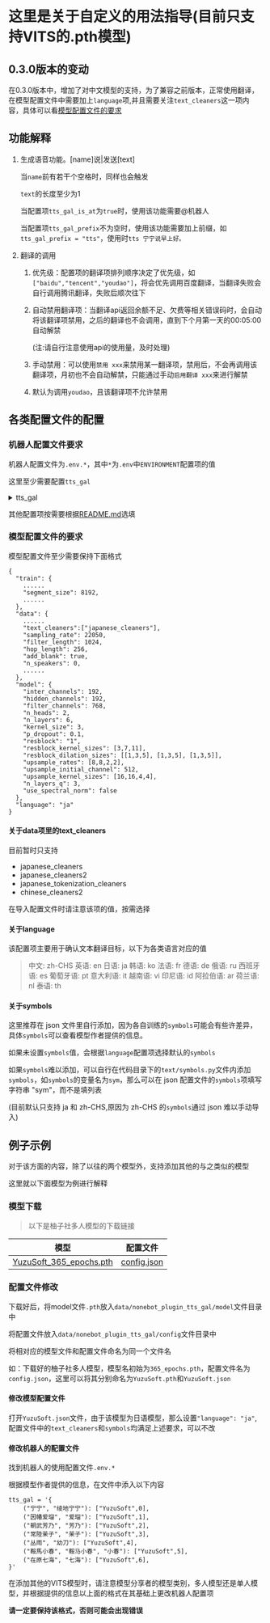 # 这里是关于自定义的用法指导(目前只支持VITS的.pth模型)

## 0.3.0版本的变动

在0.3.0版本中，增加了对中文模型的支持，为了兼容之前版本，正常使用翻译，在模型配置文件中需要加上`language`项,并且需要关注`text_cleaners`这一项内容，具体可以看[模型配置文件的要求](https://github.com/dpm12345/nonebot_plugin_tts_gal/blob/master/Usage.md#模型配置文件的要求)



## 功能解释

1. 生成语音功能。[name]说|发送[text]

   当`name`前有若干个空格时，同样也会触发

   `text`的长度至少为1

   当配置项`tts_gal_is_at`为`true`时，使用该功能需要@机器人

   当配置项`tts_gal_prefix`不为空时，使用该功能需要加上前缀，如`tts_gal_prefix = "tts"`，使用时`tts 宁宁说早上好。`

2. 翻译的调用

   1. 优先级：配置项的翻译项排列顺序决定了优先级，如`["baidu","tencent","youdao"]`，将会优先调用百度翻译，当翻译失败会自行调用腾讯翻译，失败后顺次往下

   2. 自动禁用翻译项：当翻译api返回余额不足、欠费等相关错误码时，会自动将该翻译项禁用，之后的翻译也不会调用，直到下个月第一天的00:05:00自动解禁

      (注:请自行注意使用api的使用量，及时处理)

   3. 手动禁用：可以使用`禁用 xxx`来禁用某一翻译项，禁用后，不会再调用该翻译项，月初也不会自动解禁，只能通过手动`启用翻译 xxx`来进行解禁

   4. 默认为调用`youdao`，且该翻译项不允许禁用

## 各类配置文件的配置

### 机器人配置文件要求

机器人配置文件为`.env.*`，其中`*`为`.env`中`ENVIRONMENT`配置项的值

这里至少需要配置`tts_gal`

<details>
<summary>tts_gal</summary> 

该配置项采用python的`字典`，其中`键`为`元组`，值为`列表`

`键`代表的角色语音的触发角色名,采用`元组`形式,如`("宁宁","绫地宁宁”)`，那么触发该角色语音名`name`为`宁宁`或者`绫地宁宁`

`值`代表该角色对应的模型相关信息,采用`列表`，元素个数至少为1，如`["YuzuSoft",0]`，`YuzuSoft`为该角色对应模型及配置名(即模型名为`YuzuSoft.pth`，配置名为`YuzuSoft.json`),`0`为多人模型所特有的，用以确认该角色序号，具体可以通过模型作者的提供信息获知(如果使用的为单人模型，那么可以不填或填`0`)

那么将以上内容结合，得到`("宁宁", "绫地宁宁"): ["YuzuSoft",0]`那么在配置文件中的形式为

```
tts_gal = '{
    ("宁宁", "绫地宁宁"): ["YuzuSoft",0],
}'
```

</details>

其他配置项按需要根据[README.md](https://github.com/dpm12345/nonebot_plugin_tts_gal/blob/master/README.md#%EF%B8%8F-配置)选填

### 模型配置文件的要求

模型配置文件至少需要保持下面格式

```
{
  "train": {
    ......
    "segment_size": 8192,
    ......
  },
  "data": {
    ......
    "text_cleaners":["japanese_cleaners"],
    "sampling_rate": 22050,
    "filter_length": 1024,
    "hop_length": 256,
    "add_blank": true,
    "n_speakers": 0,
    ......
  },
  "model": {
    "inter_channels": 192,
    "hidden_channels": 192,
    "filter_channels": 768,
    "n_heads": 2,
    "n_layers": 6,
    "kernel_size": 3,
    "p_dropout": 0.1,
    "resblock": "1",
    "resblock_kernel_sizes": [3,7,11],
    "resblock_dilation_sizes": [[1,3,5], [1,3,5], [1,3,5]],
    "upsample_rates": [8,8,2,2],
    "upsample_initial_channel": 512,
    "upsample_kernel_sizes": [16,16,4,4],
    "n_layers_q": 3,
    "use_spectral_norm": false
  },
  "language": "ja"
}

```

#### 关于data项里的text_cleaners

目前暂时只支持

+ japanese_cleaners
+ japanese_cleaners2
+ japanese_tokenization_cleaners
+ chinese_cleaners2

在导入配置文件时请注意该项的值，按需选择

#### 关于language

该配置项主要用于确认文本翻译目标，以下为各类语言对应的值

> 中文: zh-CHS
> 英语: en
> 日语: ja
> 韩语: ko
> 法语: fr
> 德语: de
> 俄语: ru
> 西班牙语: es
> 葡萄牙语: pt
> 意大利语: it
> 越南语: vi
> 印尼语: id
> 阿拉伯语: ar
> 荷兰语: nl
> 泰语: th

#### 关于symbols

这里推荐在 json 文件里自行添加，因为各自训练的`symbols`可能会有些许差异，具体`symbols`可以查看模型作者提供的信息。

如果未设置`symbols`值，会根据`language`配置项选择默认的`symbols`

如果`symbols`难以添加，可以自行在代码目录下的`text/symbols.py`文件内添加`symbols`，如`symbols`的变量名为`sym`，那么可以在 json 配置文件的`symbols`项填写字符串 "sym"，而不是填列表

(目前默认只支持 ja 和 zh-CHS,原因为 zh-CHS 的`symbols`通过 json 难以手动导入)

## 例子示例

对于该方面的内容，除了以往的两个模型外，支持添加其他的与之类似的模型

这里就以下面模型为例进行解释

### 模型下载

>以下是柚子社多人模型的下载链接

| 模型                                                         | 配置文件                                                     |
| ------------------------------------------------------------ | ------------------------------------------------------------ |
| [YuzuSoft_365_epochs.pth](https://sjtueducn-my.sharepoint.com/:u:/g/personal/cjang_cjengh_sjtu_edu_cn/EXTQrTj-UJpItH3BmgIUvhgBNZk88P1tT_7GPNr4yegNyw?e=5mcwgl) | [config.json](https://sjtueducn-my.sharepoint.com/:u:/g/personal/cjang_cjengh_sjtu_edu_cn/Ed7PXqaBdllAki0TPpeZorgBFdnxirbX_AYGUIiIcWAYNg?e=avxkWs) |

### 配置文件修改

下载好后，将model文件`.pth`放入`data/nonebot_plugin_tts_gal/model`文件目录中

将配置文件放入`data/nonebot_plugin_tts_gal/config`文件目录中

将相对应的模型文件和配置文件命名为同一个文件名

如：下载好的柚子社多人模型，模型名初始为`365_epochs.pth`，配置文件名为`config.json`，这里可以将其分别命名为`YuzuSoft.pth`和`YuzuSoft.json`

#### 修改模型配置文件

打开`YuzuSoft.json`文件，由于该模型为日语模型，那么设置`"language": "ja"`,配置文件中的`text_cleaners`和`symbols`均满足上述要求，可以不改

#### 修改机器人的配置文件

找到机器人的使用配置文件`.env.*`

根据模型作者提供的信息，在文件中添入以下内容

```
tts_gal = '{
    ("宁宁", "绫地宁宁"): ["YuzuSoft",0],
    ("因幡爱瑠", "爱瑠"): ["YuzuSoft",1],
    ("朝武芳乃", "芳乃"): ["YuzuSoft",2],
    ("常陸茉子", "茉子"): ["YuzuSoft",3],
    ("丛雨", "幼刀"): ["YuzuSoft",4],
    ("鞍馬小春", "鞍马小春", "小春"): ["YuzuSoft",5],
    ("在原七海", "七海"): ["YuzuSoft",6],
}'
```

在添加其他的VITS模型时，请注意模型分享者的模型类别，多人模型还是单人模型，并根据提供的信息以上面的格式在其基础上更改机器人配置项

**请一定要保持该格式，否则可能会出现错误**
